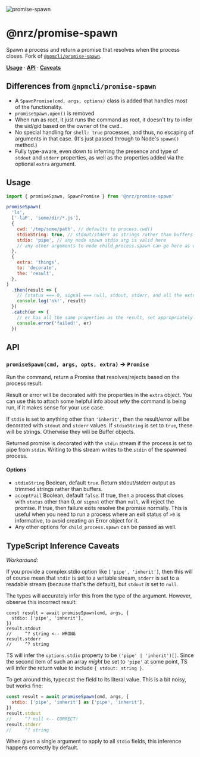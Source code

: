 ![promise-spawn](https://github.com/user-attachments/assets/8dcb044f-7611-4db9-8042-3a964e270d61)

# @nrz/promise-spawn

Spawn a process and return a promise that resolves when the process
closes. Fork of
[`@npmcli/promise-spawn`](http://npm.im/@npmcli/promise-spawn).

**[Usage](#usage)** · **[API](#api)** ·
**[Caveats](#typescript-inference-caveats)**

## Differences from `@npmcli/promise-spawn`

- A `SpawnPromise(cmd, args, options)` class is added that handles
  most of the functionality.
- `promiseSpawn.open()` is removed
- When run as root, it just runs the command as root, it doesn't try
  to infer the uid/gid based on the owner of the cwd..
- No special handling for `shell: true` processes, and thus, no
  escaping of arguments in that case. (It's just passed through to
  Node's `spawn()` method.)
- Fully type-aware, even down to inferring the presence and type of
  `stdout` and `stderr` properties, as well as the properties added
  via the optional `extra` argument.

## Usage

```js
import { promiseSpawn, SpawnPromise } from '@nrz/promise-spawn'

promiseSpawn(
  'ls',
  ['-laF', 'some/dir/*.js'],
  {
    cwd: '/tmp/some/path', // defaults to process.cwd()
    stdioString: true, // stdout/stderr as strings rather than buffers
    stdio: 'pipe', // any node spawn stdio arg is valid here
    // any other arguments to node child_process.spawn can go here as well,
  },
  {
    extra: 'things',
    to: 'decorate',
    the: 'result',
  },
)
  .then(result => {
    // {status === 0, signal === null, stdout, stderr, and all the extras}
    console.log('ok!', result)
  })
  .catch(er => {
    // er has all the same properties as the result, set appropriately
    console.error('failed!', er)
  })
```

## API

### `promiseSpawn(cmd, args, opts, extra)` -> `Promise`

Run the command, return a Promise that resolves/rejects based on the
process result.

Result or error will be decorated with the properties in the `extra`
object. You can use this to attach some helpful info about _why_ the
command is being run, if it makes sense for your use case.

If `stdio` is set to anything other than `'inherit'`, then the
result/error will be decorated with `stdout` and `stderr` values. If
`stdioString` is set to `true`, these will be strings. Otherwise they
will be Buffer objects.

Returned promise is decorated with the `stdin` stream if the process
is set to pipe from `stdin`. Writing to this stream writes to the
`stdin` of the spawned process.

#### Options

- `stdioString` Boolean, default `true`. Return stdout/stderr output
  as trimmed strings rather than buffers.
- `acceptFail` Boolean, default `false`. If true, then a process that
  closes with `status` other than 0, or `signal` other than `null`,
  will reject the promise. If true, then failure exits resolve the
  promise normally. This is useful when you need to run a process
  where an exit status of `>0` is informative, to avoid creating an
  Error object for it.
- Any other options for `child_process.spawn` can be passed as well.

## TypeScript Inference Caveats

_Workaround:_

If you provide a complex stdio option like `['pipe', 'inherit']`, then
this will of course mean that `stdin` is set to a writable stream,
`stderr` is set to a readable stream (because that's the default), but
`stdout` is set to `null`.

The types will accurately infer this from the type of the argument.
However, observe this incorrect result:

```
const result = await promiseSpawn(cmd, args, {
  stdio: ['pipe', 'inherit'],
})
result.stdout
//     ^? string <-- WRONG
result.stderr
//     ^? string
```

TS will infer the `options.stdio` property to be
`('pipe' | 'inherit')[]`. Since the second item of such an array
_might_ be set to `'pipe'` at some point, TS will infer the return
value to include `{ stdout: string }`.

To get around this, typecast the field to its literal value. This is a
bit noisy, but works fine:

```js
const result = await promiseSpawn(cmd, args, {
  stdio: ['pipe', 'inherit'] as ['pipe', 'inherit'],
})
result.stdout
//     ^? null <-- CORRECT!
result.stderr
//     ^? string
```

When given a single argument to apply to all `stdio` fields, this
inference happens correctly by default.
